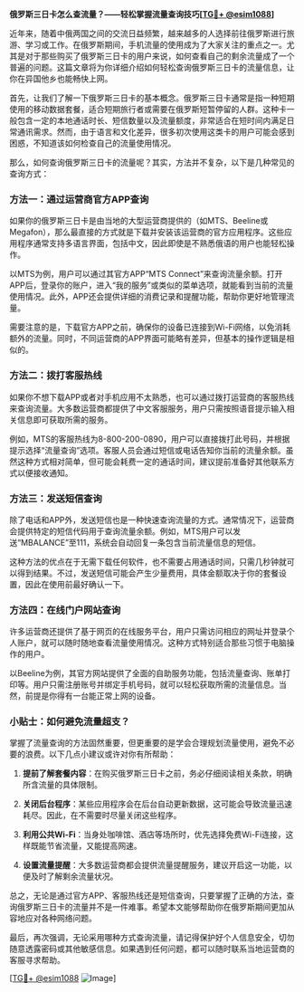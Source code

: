 **俄罗斯三日卡怎么查流量？——轻松掌握流量查询技巧[[TG💪+ @esim1088](https://t.me/s/esim1088)]**

近年来，随着中俄两国之间的交流日益频繁，越来越多的人选择前往俄罗斯进行旅游、学习或工作。在俄罗斯期间，手机流量的使用成为了大家关注的重点之一。尤其是对于那些购买了俄罗斯三日卡的用户来说，如何查看自己的剩余流量成了一个普遍的问题。这篇文章将为你详细介绍如何轻松查询俄罗斯三日卡的流量信息，让你在异国他乡也能畅快上网。

首先，让我们了解一下俄罗斯三日卡的基本概念。俄罗斯三日卡通常是指一种短期使用的移动数据套餐，适合短期旅行者或需要在俄罗斯短暂停留的人群。这种卡一般包含一定的本地通话时长、短信数量以及流量额度，非常适合在短时间内满足日常通讯需求。然而，由于语言和文化差异，很多初次使用这类卡的用户可能会感到困惑，不知道该如何检查自己的流量使用情况。

那么，如何查询俄罗斯三日卡的流量呢？其实，方法并不复杂，以下是几种常见的查询方式：

### 方法一：通过运营商官方APP查询

如果你的俄罗斯三日卡是由当地的大型运营商提供的（如MTS、Beeline或Megafon），那么最直接的方式就是下载并安装该运营商的官方应用程序。这些应用程序通常支持多语言界面，包括中文，因此即使是不熟悉俄语的用户也能轻松操作。

以MTS为例，用户可以通过其官方APP“MTS Connect”来查询流量余额。打开APP后，登录你的账户，进入“我的服务”或类似的菜单选项，就能看到当前的流量使用情况。此外，APP还会提供详细的消费记录和提醒功能，帮助你更好地管理流量。

需要注意的是，下载官方APP之前，确保你的设备已连接到Wi-Fi网络，以免消耗额外的流量。同时，不同运营商的APP界面可能略有差异，但基本的操作逻辑是相似的。

### 方法二：拨打客服热线

如果你不想下载APP或者对手机应用不太熟悉，也可以通过拨打运营商的客服热线来查询流量。大多数运营商都提供了中文客服服务，用户只需按照语音提示输入相关信息即可获取所需的服务。

例如，MTS的客服热线为8-800-200-0890，用户可以直接拨打此号码，并根据提示选择“流量查询”选项。客服人员会通过短信或电话告知你当前的流量余额。虽然这种方式相对简单，但可能会耗费一定的通话时间，建议提前准备好其他联系方式以便接收通知。

### 方法三：发送短信查询

除了电话和APP外，发送短信也是一种快速查询流量的方式。通常情况下，运营商会提供特定的短信代码用于查询流量余额。例如，MTS用户可以发送“MBALANCE”至111，系统会自动回复一条包含当前流量信息的短信。

这种方法的优点在于无需下载任何软件，也不需要占用通话时间，只需几秒钟就可以得到结果。不过，发送短信可能会产生少量费用，具体金额取决于你的套餐设置，因此在使用前最好确认一下。

### 方法四：在线门户网站查询

许多运营商还提供了基于网页的在线服务平台，用户只需访问相应的网址并登录个人账户，就可以随时随地查看流量使用情况。这种方式特别适合那些习惯于电脑操作的用户。

以Beeline为例，其官方网站提供了全面的自助服务功能，包括流量查询、账单打印等。用户只需注册账号并绑定手机号码，就可以轻松获取所需的流量信息。当然，前提是你得有一台能正常上网的设备。

### 小贴士：如何避免流量超支？

掌握了流量查询的方法固然重要，但更重要的是学会合理规划流量使用，避免不必要的浪费。以下几点小建议或许对你有所帮助：

1. **提前了解套餐内容**：在购买俄罗斯三日卡之前，务必仔细阅读相关条款，明确所含流量的具体限制。
   
2. **关闭后台程序**：某些应用程序会在后台自动更新数据，这可能会导致流量迅速耗尽。因此，在不需要时尽量关闭这些程序。

3. **利用公共Wi-Fi**：当身处咖啡馆、酒店等场所时，优先选择免费Wi-Fi连接，这样既能节省流量，又能提高网速。

4. **设置流量提醒**：大多数运营商都会提供流量提醒服务，建议开启这一功能，以便及时了解剩余流量状况。

总之，无论是通过官方APP、客服热线还是短信查询，只要掌握了正确的方法，查询俄罗斯三日卡的流量并不是一件难事。希望本文能够帮助你在俄罗斯期间更加从容地应对各种网络问题。

最后，再次强调，无论采用哪种方式查询流量，请记得保护好个人信息安全，切勿随意透露密码或其他敏感信息。如果遇到任何问题，都可以随时联系当地运营商的客服寻求帮助。

[[TG💪+ @esim1088](https://t.me/s/esim1088) ![Image](https://i.postimg.cc/4NQfJmqS/Snipaste-2025-05-13-00-14-12.png)]